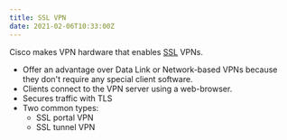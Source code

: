 ```yaml
---
title: SSL VPN
date: 2021-02-06T10:33:00Z
---
```

Cisco makes VPN hardware that enables
[SSL](20210205073438-ssl-tls.md) VPNs.
* Offer an advantage over Data Link or Network-based VPNs because they don't
	require any special client software. 
* Clients connect to the VPN server using a web-browser.
* Secures traffic with TLS
* Two common types:
	+ SSL portal VPN
	+ SSL tunnel VPN
